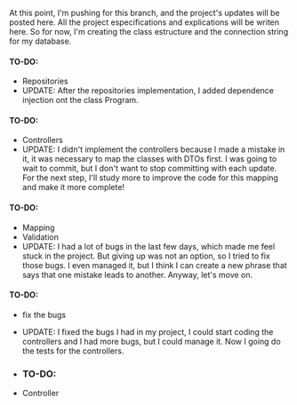 At this point, I'm pushing for this branch, and the project's updates will be posted here. All the project especifications and explications will be writen here. So for now, I'm creating the class estructure 
and the connection string for my database.

#### TO-DO: 
- Repositories
- UPDATE: After the repositories implementation, I added dependence injection ont the class Program.

#### TO-DO:
- Controllers
- UPDATE: I didn't implement the controllers because I made a mistake in it, it was necessary to map the classes with DTOs first. I was going to wait to commit, but I don't want to stop committing with each update. For the next step, I'll study more to improve the code for this mapping and make it more complete!

#### TO-DO:
- Mapping
- Validation
- UPDATE: I had a lot of bugs in the last few days, which made me feel stuck in the project. But giving up was not an option, so I tried to fix those bugs. I even managed it, but I think I can create a new phrase that says that one mistake leads to another. Anyway, let's move on.

#### TO-DO:
- fix the bugs
- UPDATE: I fixed the bugs I had in my project, I could start coding the controllers and I had more bugs, but I could manage it. Now I going do the tests for the controllers.

- ### TO-DO:
- Controller

